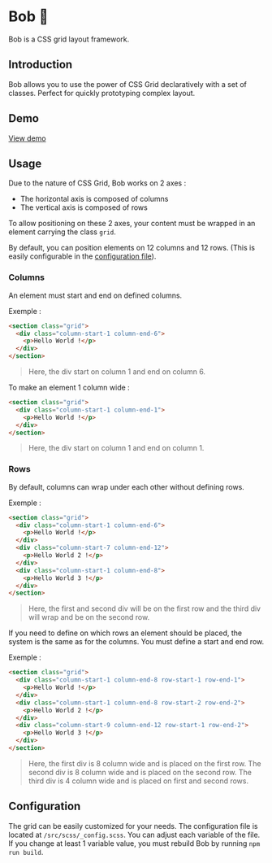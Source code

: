 # Bob 👷

Bob is a CSS grid layout framework.

## Introduction

Bob allows you to use the power of CSS Grid declaratively with a set of classes. Perfect for quickly prototyping complex layout.

## Demo

[View demo](https://antoinechassagne.github.io/bob/)

## Usage

Due to the nature of CSS Grid, Bob works on 2 axes :
- The horizontal axis is composed of columns
- The vertical axis is composed of rows

To allow positioning on these 2 axes, your content must be wrapped in an element carrying the class `grid`.

By default, you can position elements on 12 columns and 12 rows. (This is easily configurable in the [configuration file](#configuration)).

### Columns

An element must start and end on defined columns.

Exemple : 

```html
<section class="grid">
  <div class="column-start-1 column-end-6">
    <p>Hello World !</p>
  </div>
</section>
```
> Here, the div start on column 1 and end on column 6.

To make an element 1 column wide :

```html
<section class="grid">
  <div class="column-start-1 column-end-1">
    <p>Hello World !</p>
  </div>
</section>
```
> Here, the div start on column 1 and end on column 1.

### Rows

By default, columns can wrap under each other without defining rows. 

Exemple : 

```html
<section class="grid">
  <div class="column-start-1 column-end-6">
    <p>Hello World !</p>
  </div>
  <div class="column-start-7 column-end-12">
    <p>Hello World 2 !</p>
  </div>
  <div class="column-start-1 column-end-8">
    <p>Hello World 3 !</p>
  </div>
</section>
```
> Here, the first and second div will be on the first row and the third div will wrap and be on the second row.

If you need to define on which rows an element should be placed, the system is the same as for the columns. You must define a start and end row.

Exemple : 

```html
<section class="grid">
  <div class="column-start-1 column-end-8 row-start-1 row-end-1">
    <p>Hello World !</p>
  </div>
  <div class="column-start-1 column-end-8 row-start-2 row-end-2">
    <p>Hello World 2 !</p>
  </div>
  <div class="column-start-9 column-end-12 row-start-1 row-end-2">
    <p>Hello World 3 !</p>
  </div>
</section>
```
> Here, the first div is 8 column wide and is placed on the first row. The second div is 8 column wide and is placed on the second row. The third div is 4 column wide and is placed on first and second rows.

## Configuration

The grid can be easily customized for your needs. The configuration file is located at `/src/scss/_config.scss`. You can adjust each variable of the file. 
If you change at least 1 variable value, you must rebuild Bob by running `npm run build`.
